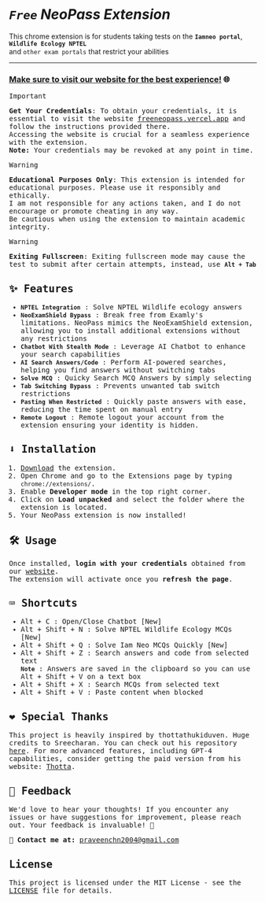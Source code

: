 # <i>**`Free`** NeoPass Extension</i>

This chrome extension is for students taking tests on the **`Iamneo portal`**, **`Wildlife Ecology NPTEL`**<br> and `other exam portals` that restrict your abilities

---

### [**Make sure to visit our website for the best experience!**](https://freeneopass.vercel.app) 🌐

<samp>
  
> [!IMPORTANT]
> **Get Your Credentials**: To obtain your credentials, it is essential to visit the website [freeneopass.vercel.app](https://freeneopass.vercel.app) and follow the instructions provided there.  
> Accessing the website is crucial for a seamless experience with the extension.  
> **Note:** Your credentials may be revoked at any point in time.

> [!WARNING]
> **Educational Purposes Only**: This extension is intended for educational purposes. Please use it responsibly and ethically.  
> I am not responsible for any actions taken, and I do not encourage or promote cheating in any way.  
> Be cautious when using the extension to maintain academic integrity.

> [!WARNING]
> **Exiting Fullscreen**: Exiting fullscreen mode may cause the test to submit after certain attempts, instead, use **`Alt + Tab`**

## ✨ Features

- **`NPTEL Integration`** : Solve NPTEL Wildlife ecology answers
- **`NeoExamShield Bypass`** : Break free from Examly's limitations.  NeoPass mimics the NeoExamShield extension, allowing you to install additional extensions without any restrictions
- **`Chatbot With Stealth Mode`** : Leverage AI Chatbot to enhance your search capabilities
- **`AI Search Answers/Code`** : Perform AI-powered searches, helping you find answers without switching tabs
- **`Solve MCQ`** : Quicky Search MCQ Answers by simply selecting
- **`Tab Switching Bypass`** : Prevents unwanted tab switch restrictions
- **`Pasting When Restricted`** : Quickly paste answers with ease, reducing the time spent on manual entry
- **`Remote Logout`** : Remote logout your account from the extension ensuring your identity is hidden.

## ⬇️ Installation

1. [Download](https://github.com/Max-Eee/NeoPass/archive/refs/heads/main.zip) the extension.
2. Open Chrome and go to the Extensions page by typing `chrome://extensions/`.
3. Enable **Developer mode** in the top right corner.
4. Click on **Load unpacked** and select the folder where the extension is located.
5. Your NeoPass extension is now installed!

## 🛠️ Usage

Once installed, **login with your credentials** obtained from our [website](https://freeneopass.vercel.app).<br>The extension will activate once you **refresh the page**.

## ⌨️ Shortcuts

- <kbd>Alt</kbd> + <kbd>C</kbd> : Open/Close Chatbot [New]
- <kbd>Alt</kbd> + <kbd>Shift</kbd> + <kbd>N</kbd> : Solve NPTEL Wildlife Ecology MCQs [New]
- <kbd>Alt</kbd> + <kbd>Shift</kbd> + <kbd>Q</kbd> : Solve Iam Neo MCQs Quickly [New]
- <kbd>Alt</kbd> + <kbd>Shift</kbd> + <kbd>Z</kbd> : Search answers and code from selected text  
  **`Note`** : Answers are saved in the clipboard so you can use <kbd>Alt</kbd> + <kbd>Shift</kbd> + <kbd>V</kbd> on a text box  
- <kbd>Alt</kbd> + <kbd>Shift</kbd> + <kbd>X</kbd> : Search MCQs from selected text
- <kbd>Alt</kbd> + <kbd>Shift</kbd> + <kbd>V</kbd> : Paste content when blocked

## ❤️ Special Thanks 

This project is heavily inspired by thottathukiduven. Huge credits to Sreecharan. You can check out his repository [here](https://github.com/sr2echa). For more advanced features, including GPT-4 capabilities, consider getting the paid version from his website: [Thotta](https://thotta.vercel.app).

## 💬 Feedback

We'd love to hear your thoughts! If you encounter any issues or have suggestions for improvement, please reach out. Your feedback is invaluable! 💌

📧 **Contact me at:** [praveenchn2004@gmail.com](mailto:praveenchn2004@gmail.com)

## License

This project is licensed under the MIT License - see the [LICENSE](LICENSE) file for details.

</samp>

